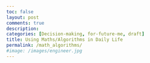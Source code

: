 ```yaml
---
toc: false
layout: post
comments: true
description:
categories: [Decision-making, for-future-me, draft]
title: Using Maths/Algorithms in Daily Life
permalink: /math_algorithms/
#image: /images/engineer.jpg
---
```


